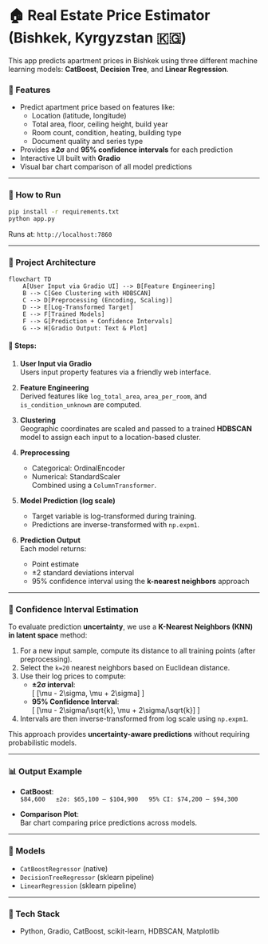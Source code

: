 # 🏠 Real Estate Price Estimator (Bishkek, Kyrgyzstan 🇰🇬)

This app predicts apartment prices in Bishkek using three different machine learning models: **CatBoost**, **Decision Tree**, and **Linear Regression**.

### 🔮 Features
- Predict apartment price based on features like:
  - Location (latitude, longitude)
  - Total area, floor, ceiling height, build year
  - Room count, condition, heating, building type
  - Document quality and series type
- Provides **±2σ** and **95% confidence intervals** for each prediction
- Interactive UI built with **Gradio**
- Visual bar chart comparison of all model predictions

---

### 🚀 How to Run

```bash
pip install -r requirements.txt
python app.py
```

Runs at: `http://localhost:7860`

---

### 📐 Project Architecture

```mermaid
flowchart TD
    A[User Input via Gradio UI] --> B[Feature Engineering]
    B --> C[Geo Clustering with HDBSCAN]
    C --> D[Preprocessing (Encoding, Scaling)]
    D --> E[Log-Transformed Target]
    E --> F[Trained Models]
    F --> G[Prediction + Confidence Intervals]
    G --> H[Gradio Output: Text & Plot]
```

#### 🔄 Steps:
1. **User Input via Gradio**  
   Users input property features via a friendly web interface.

2. **Feature Engineering**  
   Derived features like `log_total_area`, `area_per_room`, and `is_condition_unknown` are computed.

3. **Clustering**  
   Geographic coordinates are scaled and passed to a trained **HDBSCAN** model to assign each input to a location-based cluster.

4. **Preprocessing**  
   - Categorical: OrdinalEncoder  
   - Numerical: StandardScaler  
   Combined using a `ColumnTransformer`.

5. **Model Prediction (log scale)**  
   - Target variable is log-transformed during training.
   - Predictions are inverse-transformed with `np.expm1`.

6. **Prediction Output**  
   Each model returns:
   - Point estimate
   - ±2 standard deviations interval
   - 95% confidence interval using the **k-nearest neighbors** approach

---

### 📏 Confidence Interval Estimation

To evaluate prediction **uncertainty**, we use a **K-Nearest Neighbors (KNN) in latent space** method:

1. For a new input sample, compute its distance to all training points (after preprocessing).
2. Select the `k=20` nearest neighbors based on Euclidean distance.
3. Use their log prices to compute:
   - **±2σ interval**:  
     \[ [\mu - 2\sigma, \mu + 2\sigma] \]
   - **95% Confidence Interval**:  
     \[ [\mu - 2\sigma/\sqrt{k}, \mu + 2\sigma/\sqrt{k}] \]
4. Intervals are then inverse-transformed from log scale using `np.expm1`.

This approach provides **uncertainty-aware predictions** without requiring probabilistic models.

---

### 📊 Output Example

- **CatBoost**:  
  `$84,600  
  ±2σ: $65,100 — $104,900  
  95% CI: $74,200 — $94,300`

- **Comparison Plot**:  
  Bar chart comparing price predictions across models.

---

### 🧠 Models
- `CatBoostRegressor` (native)
- `DecisionTreeRegressor` (sklearn pipeline)
- `LinearRegression` (sklearn pipeline)

---

### 🧰 Tech Stack
- Python, Gradio, CatBoost, scikit-learn, HDBSCAN, Matplotlib
